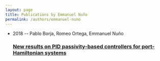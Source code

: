 ```yaml
---
layout: page
title: Publications by Emmanuel Nuño
permalink: /authors/emmanuel-nuno
---
```


<ul class="post-list">
<li><span class='post-meta'>2018 -- Pablo Borja, Romeo Ortega, Emmanuel Nuño</span><h3><a class='post-link' href="{{ site.baseurl }}/new-results-on-pid-passivity-based-controllers-for-port-hamiltonian-systems">New results on PID passivity-based controllers for port-Hamiltonian systems</a></h3></li>

</ul>
